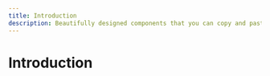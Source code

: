 ```yaml
---
title: Introduction
description: Beautifully designed components that you can copy and paste into your apps. Accessible. Customizable. Open Source.
---
```


# Introduction
